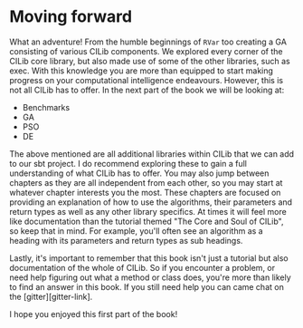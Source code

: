 # Moving forward

What an adventure!
From the humble beginnings of `RVar` too creating a GA consisting of various CILib components.
We explored every corner of the CILib core library, but also made use of some of the other libraries, such as exec.
With this knowledge you are more than equipped to start making progress on your computational intelligence endeavours.
However, this is not all CILib has to offer. In the next part of the book we will be looking at:

* Benchmarks
* GA
* PSO
* DE

The above mentioned are all additional libraries within CILib that we can add to our sbt project.
I do recommend exploring these to gain a full understanding of what CILib has to offer.
You may also jump between chapters as they are all independent from each other, so you may start at whatever chapter interests you the most.
These chapters are focused on providing an explanation of how to use the algorithms, their parameters and return types as well as any other library specifics.
At times it will feel more like documentation than the tutorial themed "The Core and Soul of CILib", so keep that in mind.
For example, you'll often see an algorithm as a heading with its parameters and return types as sub headings.

Lastly, it's important to remember that this book isn't just a tutorial but also documentation of the whole of CILib.
So if you encounter a problem, or need help figuring out what a method or class does, you're more than likely to find an answer in this book.
If you still need help you can came chat on the [gitter][gitter-link].

I hope you enjoyed this first part of the book!